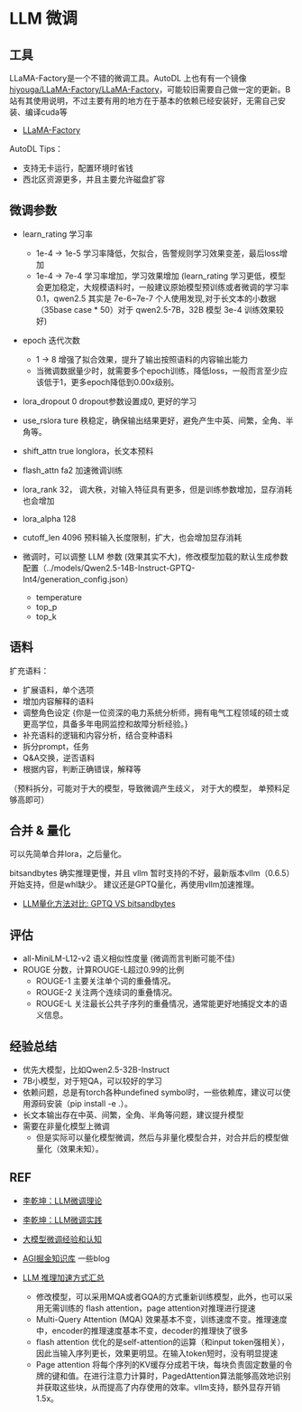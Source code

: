 # LLM 微调

## 工具

LLaMA-Factory是一个不错的微调工具。AutoDL 上也有有一个镜像[hiyouga/LLaMA-Factory/LLaMA-Factory](https://www.codewithgpu.com/i/hiyouga/LLaMA-Factory/LLaMA-Factory)，可能较旧需要自己做一定的更新。B站有其使用说明，不过主要有用的地方在于基本的依赖已经安装好，无需自己安装、编译cuda等

- [LLaMA-Factory](https://github.com/hiyouga/LLaMA-Factory)


AutoDL Tips：
- 支持无卡运行，配置环境时省钱
- 西北区资源更多，并且主要允许磁盘扩容


## 微调参数

- learn_rating 学习率
  - 1e-4  -> 1e-5 学习率降低，欠拟合，告警规则学习效果变差，最后loss增加
  - 1e-4 -> 7e-4 学习率增加，学习效果增加
(learn_rating 学习更低，模型会更加稳定，大规模语料时，一般建议原始模型预训练或者微调的学习率0.1，qwen2.5 其实是 7e-6~7e-7
个人使用发现,对于长文本的小数据（35base case * 50）对于 qwen2.5-7B，32B 模型 3e-4 训练效果较好)

- epoch 迭代次数
  - 1 -> 8  增强了拟合效果，提升了输出按照语料的内容输出能力
  - 当微调数据量少时，就需要多个epoch训练，降低loss，一般而言至少应该低于1，更多epoch降低到0.00x级别。

- lora_dropout 0 dropout参数设置成0, 更好的学习
- use_rslora ture 秩稳定，确保输出结果更好，避免产生中英、间繁，全角、半角等。
- shift_attn true  longlora，长文本预料 
- flash_attn fa2 加速微调训练
- lora_rank 32， 调大秩，对输入特征具有更多，但是训练参数增加，显存消耗也会增加
- lora_alpha 128
- cutoff_len 4096 预料输入长度限制，扩大，也会增加显存消耗

- 微调时，可以调整 LLM 参数 (效果其实不大)，修改模型加载的默认生成参数配置（../models/Qwen2.5-14B-Instruct-GPTQ-Int4/generation_config.json）
    - temperature
    - top_p
    - top_k



## 语料

扩充语料：

- 扩展语料，单个选项
- 增加内容解释的语料
- 调整角色设定 {你是一位资深的电力系统分析师，拥有电气工程领域的硕士或更高学位，具备多年电网监控和故障分析经验。}
- 补充语料的逻辑和内容分析，结合变种语料
- 拆分prompt，任务
- Q&A交换，逆否语料
- 根据内容，判断正确错误，解释等

（预料拆分，可能对于大的模型，导致微调产生歧义， 对于大的模型， 单预料足够高即可）

## 合并 & 量化

可以先简单合并lora，之后量化。

bitsandbytes 确实推理更慢，并且 vllm 暂时支持的不好，最新版本vllm（0.6.5）开始支持，但是whl缺少。
建议还是GPTQ量化，再使用vllm加速推理。

- [LLM量化方法对比: GPTQ VS bitsandbytes](https://zhuanlan.zhihu.com/p/690821357)

## 评估 

- all-MiniLM-L12-v2  语义相似性度量 (微调而言判断可能不佳)
- ROUGE 分数，计算ROUGE-L超过0.99的比例
    - ROUGE-1 主要关注单个词的重叠情况。
    - ROUGE-2 关注两个连续词的重叠情况。
    - ROUGE-L 关注最长公共子序列的重叠情况，通常能更好地捕捉文本的语义信息。


## 经验总结

- 优先大模型，比如Qwen2.5-32B-Instruct
- 7B小模型，对于短QA，可以较好的学习
- 依赖问题，总是有torch各种undefined symbol时，一些依赖库，建议可以使用源码安装（pip install -e .）。
- 长文本输出存在中英、间繁，全角、半角等问题，建议提升模型
- 需要在非量化模型上微调
    - 但是实际可以量化模型微调，然后与非量化模型合并，对合并后的模型做量化（效果未知）。


## REF
- [李乾坤：LLM微调理论](https://qiankunli.github.io/2023/10/29/llm_finetune_theory.html)
- [李乾坤：LLM微调实践](https://qiankunli.github.io/2024/07/28/llm_finetune_practice.html#%E9%95%BF%E6%96%87%E6%9C%AC)
- [大模型微调经验和认知](https://mp.weixin.qq.com/s/lYJcnUW9qtTsAF7_G8)

- [AGI掘金知识库](https://agijuejin.feishu.cn/wiki/EtoiwSfomiHnmukOCDncsdnenYd) 一些blog

- [LLM 推理加速方式汇总](https://zhuanlan.zhihu.com/p/688736901)
  - 修改模型，可以采用MQA或者GQA的方式重新训练模型，此外，也可以采用无需训练的 flash attention，page attention对推理进行提速
  - Multi-Query Attention (MQA) 效果基本不变，训练速度不变。推理速度中，encoder的推理速度基本不变，decoder的推理快了很多
  - flash attention 优化的是self-attention的运算（和input token强相关），因此当输入序列更长，效果更明显。在输入token短时，没有明显提速
  - Page attention 将每个序列的KV缓存分成若干块，每块负责固定数量的令牌的键和值。在进行注意力计算时，PagedAttention算法能够高效地识别并获取这些块，从而提高了内存使用的效率。vllm支持，额外显存开销 1.5x。

